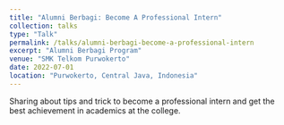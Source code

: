 ```yaml
---
title: "Alumni Berbagi: Become A Professional Intern"
collection: talks
type: "Talk"
permalink: /talks/alumni-berbagi-become-a-professional-intern
excerpt: "Alumni Berbagi Program"
venue: "SMK Telkom Purwokerto"
date: 2022-07-01
location: "Purwokerto, Central Java, Indonesia"
---
```


Sharing about tips and trick to become a professional intern and get the best achievement in academics at the college.
